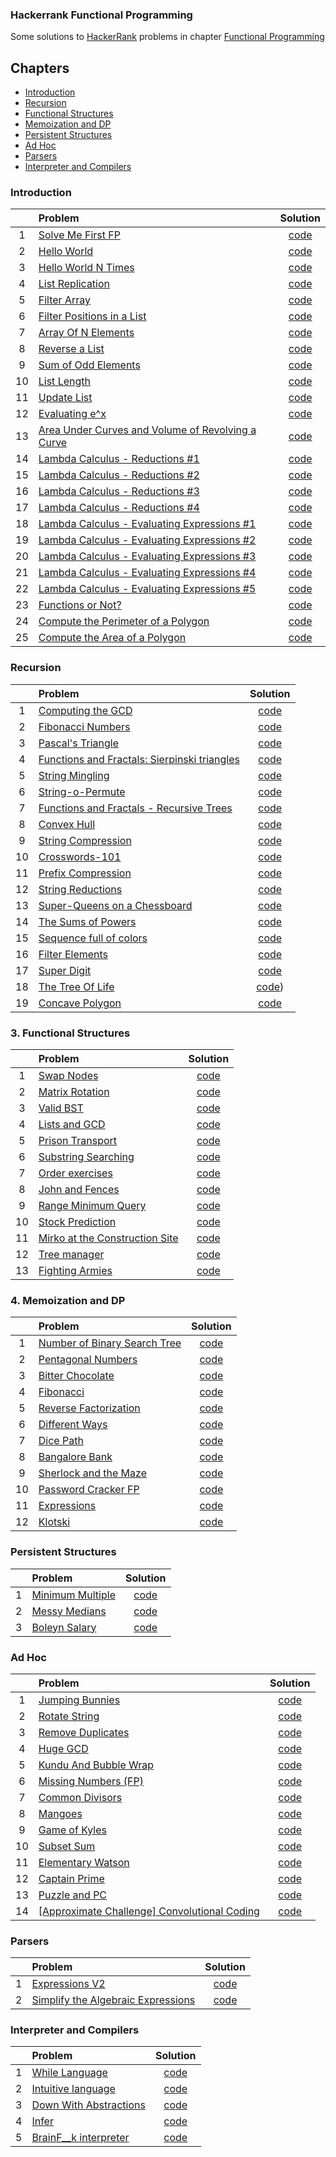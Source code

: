 ### Hackerrank Functional Programming

Some solutions to [HackerRank](https://www.hackerrank.com) problems in chapter [Functional Programming](https://www.hackerrank.com/domains/fp)

## Chapters

- [Introduction](#Introduction)
- [Recursion](#Recursion)
- [Functional Structures](#Functional-Structures)
- [Memoization and DP](#Memoization-and-DP)
- [Persistent Structures](#Persistent-Structures)
- [Ad Hoc](#Ad-Hoc)
- [Parsers](#Parsers)
- [Interpreter and Compilers](#Interpreter-and-Compilers)

### Introduction

|    | Problem                                                                                                                                             |                   Solution                   |
|:--:|:----------------------------------------------------------------------------------------------------------------------------------------------------|:--------------------------------------------:|
| 1  | [Solve Me First FP](https://www.hackerrank.com/challenges/fp-solve-me-first/problem)                                                                |     [code](a1intro/P1SolveMeFirst.scala)     |
| 2  | [Hello World](https://www.hackerrank.com/challenges/fp-hello-world/problem)                                                                         |      [code](a1intro/P2HelloWorld.scala)      |
| 3  | [Hello World N Times](https://www.hackerrank.com/challenges/fp-hello-world-n-times/problem)                                                         |   [code](a1intro/P3HelloWorldNTimes.scala)   |
| 4  | [List Replication](https://www.hackerrank.com/challenges/fp-list-replication/problem)                                                               |   [code](a1intro/P4ListReplication.scala)    |
| 5  | [Filter Array](https://www.hackerrank.com/challenges/fp-filter-array/problem)                                                                       | [code](a1intro/P5FilterArrayLessThanN.scala) |
| 6  | [Filter Positions in a List](https://www.hackerrank.com/challenges/fp-filter-positions-in-a-list/problem)                                           |     [code](a1intro/P6FilterOutOdd.scala)     |
| 7  | [Array Of N Elements](https://www.hackerrank.com/challenges/fp-array-of-n-elements/problem)                                                         |      [code](a1intro/P7GenListOfN.scala)      |
| 8  | [Reverse a List](https://www.hackerrank.com/challenges/fp-reverse-a-list/problem)                                                                   |     [code](a1intro/P8ReverseList.scala)      |
| 9  | [Sum of Odd Elements](https://www.hackerrank.com/challenges/fp-sum-of-odd-elements/problem)                                                         |       [code](a1intro/P9SumOfOdd.scala)       |
| 10 | [List Length](https://www.hackerrank.com/challenges/fp-list-length/problem)                                                                         |       [code](a1intro/P10Length.scala)        |
| 11 | [Update List](https://www.hackerrank.com/challenges/fp-update-list/problem)                                                                         |     [code](a1intro/P11UpdateList.scala)      |
| 12 | [Evaluating e^x](https://www.hackerrank.com/challenges/eval-ex/problem)                                                                             |       [code](a1intro/P12EvalEx.scala)        |
| 13 | [Area Under Curves and Volume of Revolving a Curve](https://www.hackerrank.com/challenges/area-under-curves-and-volume-of-revolving-a-curv/problem) |   [code](a1intro/P13AreaUnderCurves.scala)   |
| 14 | [Lambda Calculus - Reductions #1](https://www.hackerrank.com/challenges/lambda-calculus-reductions-1/problem)                                       |     [code](a1intro/P14Reduction1.scala)      |
| 15 | [Lambda Calculus - Reductions #2](https://www.hackerrank.com/challenges/lambda-calculus-reductions-2/problem)                                       |     [code](a1intro/P15Reduction2.scala)      |
| 16 | [Lambda Calculus - Reductions #3](https://www.hackerrank.com/challenges/lambda-calculus-reductions-3/problem)                                       |     [code](a1intro/P16Reduction3.scala)      |
| 17 | [Lambda Calculus - Reductions #4](https://www.hackerrank.com/challenges/lambda-calculus-reductions-4/problem)                                       |     [code](a1intro/P17Reduction4.scala)      |
| 18 | [Lambda Calculus - Evaluating Expressions #1](https://www.hackerrank.com/challenges/lambda-calculus-getting-started/problem)                        |       [code](a1intro/P18EvalEx1.scala)       |
| 19 | [Lambda Calculus - Evaluating Expressions #2](https://www.hackerrank.com/challenges/lambda-calculus-understanding-the-syntax/problem)               |       [code](a1intro/P19EvalEx2.scala)       |
| 20 | [Lambda Calculus - Evaluating Expressions #3](https://www.hackerrank.com/challenges/lambda-calculus-evaluate-the-expression/problem)                |       [code](a1intro/P20EvalEx3.scala)       |
| 21 | [Lambda Calculus - Evaluating Expressions #4](https://www.hackerrank.com/challenges/lambda-calculus-evaluate-the-expression-1/problem)              |       [code](a1intro/P21EvalEx4.scala)       |
| 22 | [Lambda Calculus - Evaluating Expressions #5](https://www.hackerrank.com/challenges/lambda-calculus-evaluate-the-expression-2/problem)              |       [code](a1intro/P22EvalEx5.scala)       |
| 23 | [Functions or Not?](https://www.hackerrank.com/challenges/functions-or-not/problem)                                                                 |   [code](a1intro/P23FunctionsOrNot.scala)    |
| 24 | [Compute the Perimeter of a Polygon](https://www.hackerrank.com/challenges/lambda-march-compute-the-perimeter-of-a-polygon/problem)                 |  [code](a1intro/P24PolygonPerimeter.scala)   |
| 25 | [Compute the Area of a Polygon](https://www.hackerrank.com/challenges/lambda-march-compute-the-area-of-a-polygon/problem)                           |     [code](a1intro/P25PolygonArea.scala)     |

### Recursion

|    | Problem                                                                                                                                   |                   Solution                    |
|:--:|:------------------------------------------------------------------------------------------------------------------------------------------|:---------------------------------------------:|
| 1  | [Computing the GCD](https://www.hackerrank.com/challenges/functional-programming-warmups-in-recursion---gcd/problem)                      |        [code](a2recursion/P1GCD.scala)        |
| 2  | [Fibonacci Numbers](https://www.hackerrank.com/challenges/functional-programming-warmups-in-recursion---fibonacci-numbers/problem)        |     [code](a2recursion/P2Fibonacci.scala)     |
| 3  | [Pascal's Triangle](https://www.hackerrank.com/challenges/pascals-triangle/problem)                                                       |  [code](a2recursion/P3PascalTriangle.scala)   |
| 4  | [Functions and Fractals: Sierpinski triangles](https://www.hackerrank.com/challenges/functions-and-fractals-sierpinski-triangles/problem) |    [code](a2recursion/P4Sierpinski.scala)     |
| 5  | [String Mingling](https://www.hackerrank.com/challenges/string-mingling/problem)                                                          |  [code](a2recursion/P5StringMingling.scala)   |
| 6  | [String-o-Permute](https://www.hackerrank.com/challenges/string-o-permute/problem)                                                        |  [code](a2recursion/P6StringOPermute.scala)   |
| 7  | [Functions and Fractals - Recursive Trees](https://www.hackerrank.com/challenges/fractal-trees/problem)                                   |   [code](a2recursion/P7FractalTrees.scala)    |
| 8  | [Convex Hull](https://www.hackerrank.com/challenges/convex-hull-fp/problem)                                                               |    [code](a2recursion/P8ConvexHull.scala)     |
| 9  | [String Compression](https://www.hackerrank.com/challenges/string-compression/problem)                                                    |    [code](a2recursion/P9Compression.scala)    |
| 10 | [Crosswords-101](https://www.hackerrank.com/challenges/crosswords-101/problem)                                                            |    [code](a2recursion/P10Crosswords.scala)    |
| 11 | [Prefix Compression](https://www.hackerrank.com/challenges/prefix-compression/problem)                                                    |      [code](a2recursion/P11Prefix.scala)      |
| 12 | [String Reductions](https://www.hackerrank.com/challenges/string-reductions/problem)                                                      | [code](a2recursion/P12StringReduction.scala)  |
| 13 | [Super-Queens on a Chessboard](https://www.hackerrank.com/challenges/super-queens-on-a-chessboard/problem)                                |   [code](a2recursion/P13SuperQueens.scala)    |
| 14 | [The Sums of Powers](https://www.hackerrank.com/challenges/functional-programming-the-sums-of-powers/problem)                             |   [code](a2recursion/P14SumOfPowers.scala)    |
| 15 | [Sequence full of colors](https://www.hackerrank.com/challenges/sequence-full-of-colors/problem)                                          | [code](a2recursion/P15SequenceOfColors.scala) |
| 16 | [Filter Elements](https://www.hackerrank.com/challenges/filter-elements/problem)                                                          |  [code](a2recursion/P16FilterElements.scala)  |
| 17 | [Super Digit](https://www.hackerrank.com/challenges/super-digit/problem)                                                                  |    [code](a2recursion/P17SuperDigit.scala)    |
| 18 | [The Tree Of Life](https://www.hackerrank.com/challenges/the-tree-of-life/problem)                                                        |   [code](a2recursion/P18TreeOfLife.scala))    |
| 19 | [Concave Polygon](https://www.hackerrank.com/challenges/lambda-march-concave-polygon/problem)                                             | [code](a2recursion/P19IsConcavePolygon.scala) |

### 3. Functional Structures

|    | Problem                                                                                                    |                     Solution                     |
|:--:|:-----------------------------------------------------------------------------------------------------------|:------------------------------------------------:|
| 1  | [Swap Nodes](https://www.hackerrank.com/challenges/swap-nodes/problem)                                     |      [code](a3structures/P1SwapNodes.scala)      |
| 2  | [Matrix Rotation](https://www.hackerrank.com/challenges/matrix-rotation/problem)                           |   [code](a3structures/P2MatrixRotation.scala)    |
| 3  | [Valid BST](https://www.hackerrank.com/challenges/valid-bst/problem)                                       |    [code](a3structures/P3IsPreorderBST.scala)    |
| 4  | [Lists and GCD](https://www.hackerrank.com/challenges/lists-and-gcd/problem)                               |     [code](a3structures/P4ListsAndGCD.scala)     |
| 5  | [Prison Transport](https://www.hackerrank.com/challenges/prison-transport/problem)                         |   [code](a3structures/P5PrisonTransport.scala)   |
| 6  | [Substring Searching](https://www.hackerrank.com/challenges/kmp-fp/problem)                                |    [code](a3structures/P6SubstringKMP.scala)     |
| 7  | [Order exercises](https://www.hackerrank.com/challenges/order-exercises/problem)                           |   [code](a3structures/P7OrderExercises.scala)    |
| 8  | [John and Fences](https://www.hackerrank.com/challenges/john-and-fences/problem)                           |    [code](a3structures/P8JohnAndFences.scala)    |
| 9  | [Range Minimum Query](https://www.hackerrank.com/challenges/range-minimum-query/problem)                   |    [code](a3structures/P9RangeMinimum.scala)     |
| 10 | [Stock Prediction](https://www.hackerrank.com/challenges/stocks-prediction/problem)                        |  [code](a3structures/P10StockPrediction.scala)   |
| 11 | [Mirko at the Construction Site](https://www.hackerrank.com/challenges/mirko-at-construction-site/problem) | [code](a3structures/P11ConstructionSiteDP.scala) |
| 12 | [Tree manager](https://www.hackerrank.com/challenges/tree-manager/problem)                                 |    [code](a3structures/P12TreeManager.scala)     |
| 13 | [Fighting Armies](https://www.hackerrank.com/challenges/fighting-armies/problem)                           |   [code](a3structures/P13FightingArmies.scala)   |

### 4. Memoization and DP

|    | Problem                                                                                                    |                 Solution                  |
|:--:|:-----------------------------------------------------------------------------------------------------------|:-----------------------------------------:|
| 1  | [Number of Binary Search Tree](https://www.hackerrank.com/challenges/number-of-binary-search-tree/problem) |     [code](a4dp/P1NumberOfBST.scala)      |
| 2  | [Pentagonal Numbers](https://www.hackerrank.com/challenges/pentagonal-numbers/problem)                     |      [code](a4dp/P2Pentagonal.scala)      |
| 3  | [Bitter Chocolate](https://www.hackerrank.com/challenges/bitter-chocolate/problem)                         |   [code](a4dp/P3BitterChocolate.scala)    |
| 4  | [Fibonacci](https://www.hackerrank.com/challenges/fibonacci-fp/problem)                                    |      [code](a4dp/P4Fibonacci.scala)       |
| 5  | [Reverse Factorization](https://www.hackerrank.com/challenges/reverse-factorization/problem)               | [code](a4dp/P5ReverseFactorization.scala) |
| 6  | [Different Ways](https://www.hackerrank.com/challenges/different-ways-fp/problem)                          |    [code](a4dp/P6DifferentWays.scala)     |
| 7  | [Dice Path](https://www.hackerrank.com/challenges/dice-path/problem)                                       |       [code](a4dp/P7DicePath.scala)       |
| 8  | [Bangalore Bank](https://www.hackerrank.com/challenges/bangalore-bank/problem)                             |    [code](a4dp/P8BangaloreBank.scala)     |
| 9  | [Sherlock and the Maze](https://www.hackerrank.com/challenges/sherlock-and-the-maze/problem)               |       [code](a4dp/P9Sherlock.scala)       |
| 10 | [Password Cracker FP](https://www.hackerrank.com/challenges/password-cracker-fp/problem)                   |  [code](a4dp/P10PasswordCrackerFp.scala)  |
| 11 | [Expressions](https://www.hackerrank.com/challenges/expressions/problem)                                   |     [code](a4dp/P11Expressions.scala)     |
| 12 | [Klotski](https://www.hackerrank.com/challenges/klotski/problem)                                           |       [code](a4dp/P12Klotski.scala)       |

### Persistent Structures

|   | Problem                                                                            |           Solution           |
|:-:|:-----------------------------------------------------------------------------------|:----------------------------:|
| 1 | [Minimum Multiple](https://www.hackerrank.com/challenges/minimum-multiple/problem) | [code](a5persistent/P.scala) |
| 2 | [Messy Medians](https://www.hackerrank.com/challenges/messy-medians/problem)       | [code](a5persistent/P.scala) |
| 3 | [Boleyn Salary](https://www.hackerrank.com/challenges/boleyn-salary/problem)       | [code](a5persistent/P.scala) |

### Ad Hoc

|    | Problem                                                                                                              |        Solution         |
|:--:|:---------------------------------------------------------------------------------------------------------------------|:-----------------------:|
| 1  | [Jumping Bunnies](https://www.hackerrank.com/challenges/jumping-bunnies/problem)                                     | [code](a6adhoc/P.scala) |
| 2  | [Rotate String](https://www.hackerrank.com/challenges/rotate-string/problem)                                         | [code](a6adhoc/P.scala) |
| 3  | [Remove Duplicates](https://www.hackerrank.com/challenges/remove-duplicates/problem)                                 | [code](a6adhoc/P.scala) |
| 4  | [Huge GCD](https://www.hackerrank.com/challenges/huge-gcd-fp/problem)                                                | [code](a6adhoc/P.scala) |
| 5  | [Kundu And Bubble Wrap](https://www.hackerrank.com/challenges/kundu-and-bubble-wrap/problem)                         | [code](a6adhoc/P.scala) |
| 6  | [Missing Numbers (FP)](https://www.hackerrank.com/challenges/missing-numbers-fp/problem)                             | [code](a6adhoc/P.scala) |
| 7  | [Common Divisors](https://www.hackerrank.com/challenges/common-divisors/problem)                                     | [code](a6adhoc/P.scala) |
| 8  | [Mangoes](https://www.hackerrank.com/challenges/mango/problem)                                                       | [code](a6adhoc/P.scala) |
| 9  | [Game of Kyles](https://www.hackerrank.com/challenges/game-of-kyles/problem)                                         | [code](a6adhoc/P.scala) |
| 10 | [Subset Sum](https://www.hackerrank.com/challenges/subset-sum/problem)                                               | [code](a6adhoc/P.scala) |
| 11 | [Elementary Watson](https://www.hackerrank.com/challenges/elementary-watson/problem)                                 | [code](a6adhoc/P.scala) |
| 12 | [Captain Prime](https://www.hackerrank.com/challenges/captain-prime/problem)                                         | [code](a6adhoc/P.scala) |
| 13 | [Puzzle and PC](https://www.hackerrank.com/challenges/puzzle-and-pc/problem)                                         | [code](a6adhoc/P.scala) |
| 14 | [\[Approximate Challenge\] Convolutional Coding](https://www.hackerrank.com/challenges/convolutional-coding/problem) | [code](a6adhoc/P.scala) |

### Parsers

|   | Problem                                                                                                                |         Solution          |
|:-:|:-----------------------------------------------------------------------------------------------------------------------|:-------------------------:|
| 1 | [Expressions V2](https://www.hackerrank.com/challenges/expressions-v2/problem)                                         | [code](a7parsers/P.scala) |
| 2 | [Simplify the Algebraic Expressions](https://www.hackerrank.com/challenges/simplify-the-algebraic-expressions/problem) | [code](a7parsers/P.scala) |

### Interpreter and Compilers

|   | Problem                                                                                        |            Solution            |
|:-:|:-----------------------------------------------------------------------------------------------|:------------------------------:|
| 1 | [While Language](https://www.hackerrank.com/challenges/while-language-fp/problem)              | [code](a8interpreters/P.scala) |
| 2 | [Intuitive language](https://www.hackerrank.com/challenges/intuitive-language/problem)         | [code](a8interpreters/P.scala) |
| 3 | [Down With Abstractions](https://www.hackerrank.com/challenges/down-with-abstractions/problem) | [code](a8interpreters/P.scala) |
| 4 | [Infer](https://www.hackerrank.com/challenges/infer/problem)                                   | [code](a8interpreters/P.scala) |
| 5 | [BrainF__k interpreter](https://www.hackerrank.com/challenges/brainf-k-interpreter-fp/problem) | [code](a8interpreters/P.scala) |
